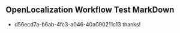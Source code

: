 ## OpenLocalization Workflow Test MarkDown
* d56ecd7a-b6ab-4fc3-a046-40a090211c13 thanks!

<!--HONumber=Aug16_HO5-->



